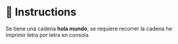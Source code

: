 # 📝 Instructions

Se tiene una cadena **hola mundo**, se requiere recorrer la cadena he imprimir letra por letra en consola